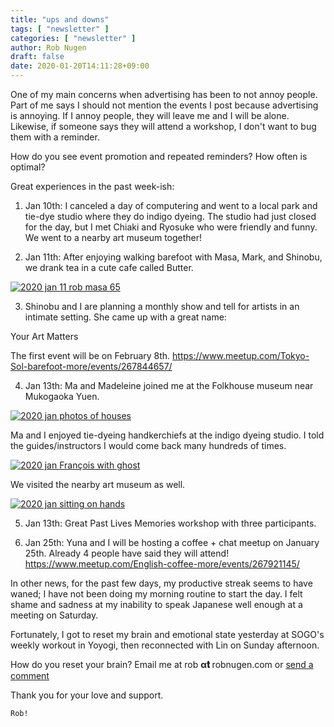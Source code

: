 ```yaml
---
title: "ups and downs"
tags: [ "newsletter" ]
categories: [ "newsletter" ]
author: Rob Nugen
draft: false
date: 2020-01-20T14:11:28+09:00
---
```


One of my main concerns when advertising has been to not annoy people.  Part of me says I should not mention the events I post because advertising is annoying.  If I annoy people, they will leave me and I will be alone.
Likewise, if someone says they will attend a workshop, I don't want to bug them with a reminder.

How do you see event promotion and repeated reminders?  How often is optimal?

Great experiences in the past week-ish:

1. Jan 10th: I canceled a day of computering and went to a local park and tie-dye studio where they do indigo dyeing.  The studio had just closed for the day, but I met Chiaki and Ryosuke who were friendly and funny.  We went to a nearby art museum together!

2. Jan 11th: After enjoying walking barefoot with Masa, Mark, and
Shinobu, we drank tea in a cute cafe called Butter.

[![2020 jan 11 rob masa 65](//b.robnugen.com/blog/2020/thumbs/2020_jan_11_rob_masa_65.jpg)](//b.robnugen.com/blog/2020/2020_jan_11_rob_masa_65.jpg)

3. Shinobu and I are planning a monthly show and tell for artists in an intimate setting.  She came up with a great name:

Your Art Matters

The first event will be on February 8th.  https://www.meetup.com/Tokyo-Sol-barefoot-more/events/267844657/

4. Jan 13th: Ma and Madeleine joined me at the Folkhouse museum near
Mukogaoka Yuen.

[![2020 jan photos of houses](//b.robnugen.com/journal/2020/thumbs/2020_jan_photos_of_houses.jpg)](//b.robnugen.com/journal/2020/2020_jan_photos_of_houses.jpg)

Ma and I enjoyed tie-dyeing handkerchiefs at the indigo dyeing studio.
I told the guides/instructors I would come back many hundreds of
times.

[![2020 jan François with ghost](//b.robnugen.com/journal/2020/thumbs/2020_jan_francois_with_ghost.jpg)](//b.robnugen.com/journal/2020/2020_jan_francois_with_ghost.jpg)

We visited the nearby art museum as well.

[![2020 jan sitting on hands](//b.robnugen.com/journal/2020/thumbs/2020_jan_sitting_on_hands.jpg)](//b.robnugen.com/journal/2020/2020_jan_sitting_on_hands.jpg)

5. Jan 13th: Great Past Lives Memories workshop with three participants.

6. Jan 25th: Yuna and I will be hosting a coffee + chat meetup on January 25th.  Already 4 people have said they will attend!   https://www.meetup.com/English-coffee-more/events/267921145/

In other news, for the past few days, my productive streak seems to have waned; I have not been doing my morning routine to start the day.  I felt shame and sadness at my inability to speak Japanese well enough at a meeting on Saturday.

Fortunately, I got to reset my brain and emotional state yesterday at SOGO's weekly workout in Yoyogi, then reconnected with Lin on Sunday afternoon.

How do you reset your brain?  Email me at rob **α𝐭** robnugen.com or [send a comment](https://www.robnugen.com/contact/)

Thank you for your love and support.

    Rob!
